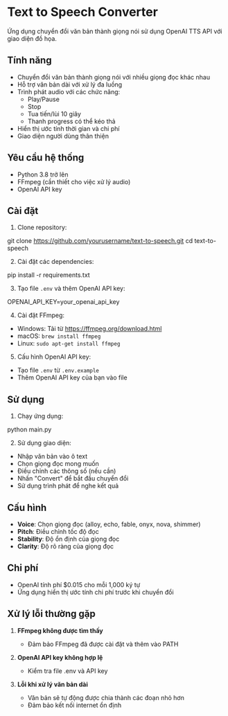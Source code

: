 # Text to Speech Converter

Ứng dụng chuyển đổi văn bản thành giọng nói sử dụng OpenAI TTS API với giao diện đồ họa.

## Tính năng

- Chuyển đổi văn bản thành giọng nói với nhiều giọng đọc khác nhau
- Hỗ trợ văn bản dài với xử lý đa luồng
- Trình phát audio với các chức năng:
  - Play/Pause
  - Stop
  - Tua tiến/lùi 10 giây
  - Thanh progress có thể kéo thả
- Hiển thị ước tính thời gian và chi phí
- Giao diện người dùng thân thiện

## Yêu cầu hệ thống

- Python 3.8 trở lên
- FFmpeg (cần thiết cho việc xử lý audio)
- OpenAI API key

## Cài đặt

1. Clone repository:

git clone https://github.com/yourusername/text-to-speech.git
cd text-to-speech

2. Cài đặt các dependencies:

pip install -r requirements.txt

3. Tạo file `.env` và thêm OpenAI API key:

OPENAI_API_KEY=your_openai_api_key

4. Cài đặt FFmpeg:

- Windows: Tải từ https://ffmpeg.org/download.html
- macOS: `brew install ffmpeg`
- Linux: `sudo apt-get install ffmpeg`

5. Cấu hình OpenAI API key:

- Tạo file `.env` từ `.env.example`
- Thêm OpenAI API key của bạn vào file

## Sử dụng

1. Chạy ứng dụng:

python main.py

2. Sử dụng giao diện:

- Nhập văn bản vào ô text
- Chọn giọng đọc mong muốn
- Điều chỉnh các thông số (nếu cần)
- Nhấn "Convert" để bắt đầu chuyển đổi
- Sử dụng trình phát để nghe kết quả

## Cấu hình

- **Voice**: Chọn giọng đọc (alloy, echo, fable, onyx, nova, shimmer)
- **Pitch**: Điều chỉnh tốc độ đọc
- **Stability**: Độ ổn định của giọng đọc
- **Clarity**: Độ rõ ràng của giọng đọc

## Chi phí

- OpenAI tính phí $0.015 cho mỗi 1,000 ký tự
- Ứng dụng hiển thị ước tính chi phí trước khi chuyển đổi

## Xử lý lỗi thường gặp

1. **FFmpeg không được tìm thấy**

   - Đảm bảo FFmpeg đã được cài đặt và thêm vào PATH

2. **OpenAI API key không hợp lệ**

   - Kiểm tra file .env và API key

3. **Lỗi khi xử lý văn bản dài**
   - Văn bản sẽ tự động được chia thành các đoạn nhỏ hơn
   - Đảm bảo kết nối internet ổn định
